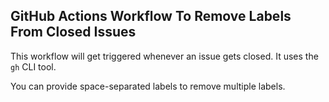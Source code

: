 ## GitHub Actions Workflow To Remove Labels From Closed Issues

This workflow will get triggered whenever an issue gets closed. It uses the `gh` CLI tool.

You can provide space-separated labels to remove multiple labels.